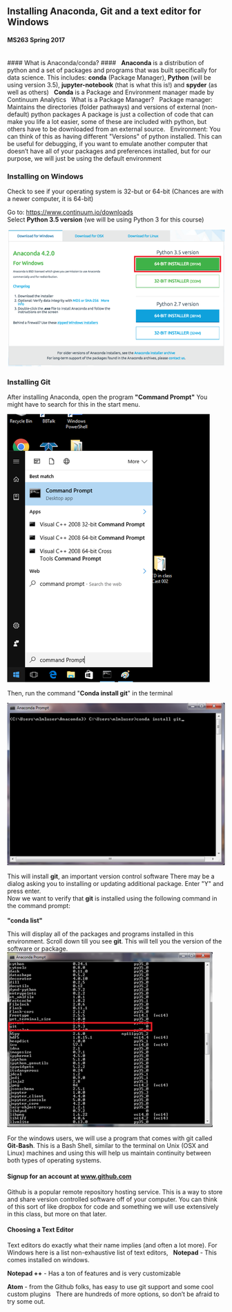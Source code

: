 <h2>Installing Anaconda, Git and a text editor for Windows </h2><h4>MS263 Spring 2017</h4>
<br>
#### What is Anaconda/conda? ####
 
<b>Anaconda</b> is a distribution of python and a set of packages and programs that was built specifically for data science.
This includes: <b>conda</b> (Package Manager), <b>Python</b> (will be using version 3.5), <b>jupyter-notebook</b> (that is what this is!) and  <b>spyder</b> (as well as others)
 
<b>Conda</b> is a Package and Environment manager made by Continuum Analytics
 
What is a Package Manager?
 
Package manager: Maintains the directories (folder pathways) and versions of external (non-default) python packages
A package is just a collection of code that can make you life a lot easier, some of these are included with python, but others have to be downloaded from an external source.
 
Environment: You can think of this as having different "Versions" of python installed. This can be useful for debugging, if you want to emulate another computer that doesn’t have all of your packages and preferences installed, but for our purpose, we will just be using the default environment

### Installing on Windows ###
Check to see if your operating system is 32-but or 64-bit (Chances are with a newer computer, it is 64-bit)

Go to: https://www.continuum.io/downloads <br>
Select <b>Python 3.5 version</b> (we will be using Python 3 for this course)

![install_python3_win](images/install_python3_windows.png)

### Installing Git ###
After installing Anaconda, open the program <b>"Command Prompt"</b>
You might have to search for this in the start menu.<br>


![cmd_prompt](images/comd_prompt_windows.png)

Then, run the command "<b>Conda install git</b>" in the terminal

![conda_install_git](images/conda_install_git_wind.png)


This will install <b>git</b>, an important version control software  There may be a dialog asking you to installing or updating additional package. Enter "Y" and press enter.<br>
Now we want to verify that <b>git</b> is installed using the following command in the command prompt:<br><br>
<b>"conda list"</b>


This will display all of the packages and programs installed in this environment. Scroll down till you see <b>git</b>. This will tell you the version of the software or package.<br>
![verify git windows](images/verify_git_windows.png)

For the windows users, we will use a program that comes with git called <b>Git-Bash</b>. This is a Bash Shell, similar to the terminal on Unix (OSX and Linux) machines and using this will help us maintain continuity between both types of operating systems.

#### Signup for an account at <a>www.github.com</a> ####
Github is a popular remote repository hosting service. This is a way to store and share version controlled software off of your computer. You can think of this sort of like dropbox for code and something we will use extensively in this class, but more on that later.

#### Choosing a Text Editor ####
Text editors do exactly what their name implies (and often a lot more).
For Windows here is a list non-exhaustive list of text editors,
 
<b>Notepad</b> - This comes installed on windows.

<b>Notepad ++</b>  - Has a ton of features and is very customizable

<b>Atom</b> - from the Github folks, has easy to use git support and some cool custom plugins
 
There are hundreds of more options, so don’t be afraid to try some out.

